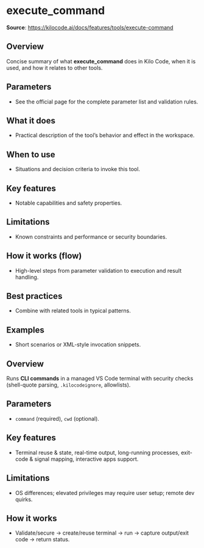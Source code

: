# execute_command

**Source**: https://kilocode.ai/docs/features/tools/execute-command

## Overview
Concise summary of what **execute_command** does in Kilo Code, when it is used, and how it relates to other tools.

## Parameters
- See the official page for the complete parameter list and validation rules.

## What it does
- Practical description of the tool’s behavior and effect in the workspace.

## When to use
- Situations and decision criteria to invoke this tool.

## Key features
- Notable capabilities and safety properties.

## Limitations
- Known constraints and performance or security boundaries.

## How it works (flow)
- High-level steps from parameter validation to execution and result handling.

## Best practices
- Combine with related tools in typical patterns.

## Examples
- Short scenarios or XML-style invocation snippets.

## Overview
Runs **CLI commands** in a managed VS Code terminal with security checks (shell-quote parsing, `.kilocodeignore`, allowlists).

## Parameters
- `command` (required), `cwd` (optional).

## Key features
- Terminal reuse & state, real-time output, long-running processes, exit-code & signal mapping, interactive apps support.

## Limitations
- OS differences; elevated privileges may require user setup; remote dev quirks.

## How it works
- Validate/secure → create/reuse terminal → run → capture output/exit code → return status.
